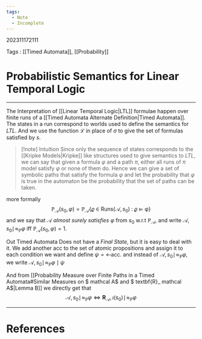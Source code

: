 ```yaml
---
tags:
  - Note
  - Incomplete
---
```

202311172111

Tags : [[Timed Automata]], [[Probability]]
# Probabilistic Semantics for Linear Temporal Logic
---
The Interpretation of [[Linear Temporal Logic|LTL]] formulae happen over finite runs of a [[Timed Automata Alternate Definition|Timed Automata]].
The states in a run correspond to worlds used to define the semantics for *LTL*. And we use the function $\mathcal L$ in place of $\sigma$ to give the set of formulas satisfied by $s$.

>[!note] Intuition
> Since only the sequence of states corresponds to the [[Kripke Models|Kripke]] like structures used to give semantics to *LTL*, we can say that given a formula $\varphi$ and a path $\pi$, either all runs of $\pi$ model satisfy $\varphi$ or none of them do.
>Hence we can give a set of symbolic paths that satisfy the formula $\varphi$ and let the probability that $\varphi$ is true in the automaton be the probability that the set of paths can be taken.

more formally
$$
\mathbb P_{\mathcal A}(s_{0},\varphi)=\mathbb P_{\mathcal A} \{\varrho\in \text{Runs}(\mathcal A,s_{0})\;
:\;\varrho \models\mathcal\varphi\}
$$
and we say that $\mathcal A$ *almost surely satisfies* $\varphi$ from $s_0$ w.r.t $\mathbb P_\mathcal A$, and write $\mathcal A,s_0 \mid\!\approx_{\mathbb P} \varphi$ iff $\mathbb P_\mathcal A(s_0,\varphi)=1$.

Out Timed Automata Does not have a *Final State*, but it is easy to deal with it.
We add another $\text{acc}$ to the set of atomic propositions and assign it to each condition we want and define $\psi = \diamond \square \text{acc}$.
and instead of $\mathcal A,s_0 \mid\!\approx_{\mathbb P} \varphi$, we write $\mathcal A,s_0 \mid\!\approx_{\mathbb P} \varphi\mid\psi$

And from [[Probability Measure over Finite Paths in a Timed Automata#Similar Measures on $ mathcal A$ and $ textbf{R}_ mathcal A$|Lemma B]] we directly get that 
$$
\mathcal A,s_0 \mid\!\approx_{\mathbb P} \varphi \iff \textbf{R}_{\mathcal A},\iota (s_{0}) \mid\!\approx_{\mathbb P}\varphi
$$

---
# References
